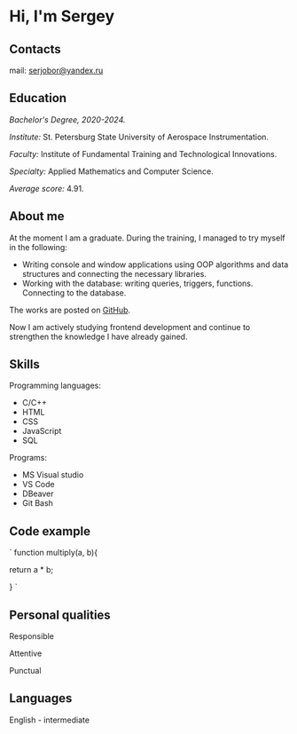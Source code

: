 # Hi, I'm **Sergey**

## Contacts
mail: serjobor@yandex.ru

## Education
*Bachelor's Degree, 2020-2024.*

*Institute:* St. Petersburg State University of Aerospace Instrumentation.

*Faculty:* Institute of Fundamental Training and Technological Innovations.

*Specialty:* Applied Mathematics and Computer Science.

*Average score:* 4.91.

## About me
At the moment I am a graduate. 
During the training, I managed to try myself in the following:
* Writing console and window applications using OOP algorithms and data structures and connecting the necessary libraries.
* Working with the database: writing queries, triggers, functions. Connecting to the database. 

The works are posted on [GitHub](https://github.com/serjobor).

Now I am actively studying frontend development and continue to strengthen the knowledge I have already gained.

## Skills
Programming languages:
* C/C++
* HTML 
* CSS 
* JavaScript 
* SQL

Programs:
* MS Visual studio 
* VS Code
* DBeaver
* Git Bash

## Code example
`
function multiply(a, b){

return a * b;

}
`

## Personal qualities
Responsible

Attentive

Punctual

## Languages
English - intermediate